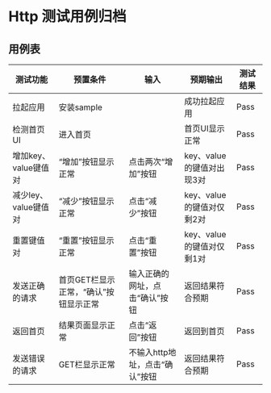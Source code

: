 # Http 测试用例归档

## 用例表

|测试功能|预置条件|输入|预期输出|测试结果|
|----------|-----------|-----------------|----------------|----------------|
|拉起应用|安装sample|		|成功拉起应用|Pass|
|检测首页UI|进入首页| |首页UI显示正常|Pass|
|增加key、value键值对|“增加”按钮显示正常|点击两次“增加”按钮|key、value的键值对出现3对|Pass|
|减少ley、value键值对|“减少”按钮显示正常|点击“减少”按钮|key、value的键值对仅剩2对|Pass|
|重置键值对|“重置”按钮显示正常|点击“重置”按钮|key、value的键值对仅剩1对|Pass|
|发送正确的请求|首页GET栏显示正常，“确认”按钮显示正常|输入正确的网址，点击“确认”按钮|返回结果符合预期|Pass|
|返回首页|结果页面显示正常|点击“返回”按钮|返回到首页|Pass|
|发送错误的请求|GET栏显示正常|不输入http地址，点击“确认”按钮|返回结果符合预期|Pass|